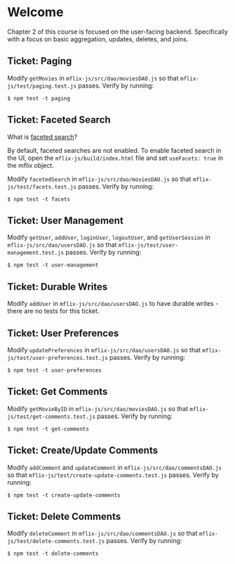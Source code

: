 # Welcome
Chapter 2 of this course is focused on the user-facing backend. Specifically with a focus on basic aggregation, updates, deletes, and joins.

## Ticket: Paging
Modify `getMovies` in `mflix-js/src/dao/moviesDAO.js` so that `mflix-js/test/paging.test.js` passes. Verify by running:
```
$ npm test -t paging
```

## Ticket: Faceted Search
What is [faceted search](https://en.wikipedia.org/wiki/Faceted_search)?

By default, faceted searches are not enabled. To enable faceted search in the UI, open the `mflix-js/build/index.html` file and set `useFacets: true` in the mflix object.

Modify `facetedSearch` in `mflix-js/src/dao/moviesDAO.js` so that `mflix-js/test/facets.test.js` passes. Verify by running:
```
$ npm test -t facets
```

## Ticket: User Management
Modify `getUser`, `addUser`, `loginUser`, `logoutUser`, and `getUserSession` in `mflix-js/src/dao/usersDAO.js` so that `mflix-js/test/user-management.test.js` passes. Verify by running:
```
$ npm test -t user-management
```

## Ticket: Durable Writes
Modify `addUser` in `mflix-js/src/dao/usersDAO.js` to have durable writes - there are no tests for this ticket.

## Ticket: User Preferences
Modify `updatePreferences` in `mflix-js/src/dao/usersDAO.js` so that `mflix-js/test/user-preferences.test.js` passes. Verify by running:
```
$ npm test -t user-preferences
```

## Ticket: Get Comments
Modify `getMovieByID` in `mflix-js/src/dao/moviesDAO.js` so that `mflix-js/test/get-comments.test.js` passes. Verify by running:
```
$ npm test -t get-comments
```

## Ticket: Create/Update Comments
Modify `addComment` and `updateComment` in `mflix-js/src/dao/commentsDAO.js` so that `mflix-js/test/create-update-comments.test.js` passes. Verify by running:
```
$ npm test -t create-update-comments
```

## Ticket: Delete Comments
Modify `deleteComment` in `mflix-js/src/dao/commentsDAO.js` so that `mflix-js/test/delete-comments.test.js` passes. Verify by running:
```
$ npm test -t delete-comments
```
